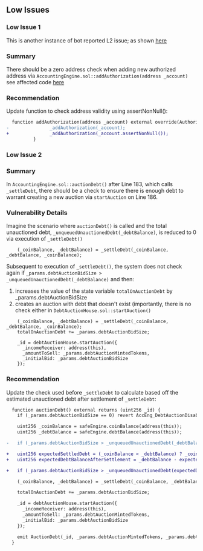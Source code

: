 [L2 Bot]: https://github.com/code-423n4/2023-10-opendollar/blob/main/bot-report.md#l2-missing-checks-for-address-0-when-assigning-values-to-address-state-variables
[L1 Snippet]: https://github.com/open-dollar/od-contracts/blob/dev/src/contracts/AccountingEngine.sol#L37-L39
[L2 Snippet]: https://github.com/open-dollar/od-contracts/blob/dev/src/contracts/AccountingEngine.sol#L175-L193


## Low Issues
### Low Issue 1
This is another instance of bot reported L2 issue; as shown [here][L2 Bot] 

### Summary
There should be a zero address check when adding new authorized address via ```AccountingEngine.sol::addAuthorization(address _account)``` see affected code [here][L1 Snippet]

### Recommendation
Update function to check address validity using assertNonNull():

```diff
  function addAuthorization(address _account) external override(Authorizable, IAuthorizable) isAuthorized whenEnabled {
-               _addAuthorization(_account);
+               _addAuthorization(_account.assertNonNull());
          }
```

### Low Issue 2
### Summary
In ```AccountingEngine.sol::auctionDebt()``` after Line 183, which calls ```_settleDebt```, there should be a check to ensure there is enough debt to warrant creating a new auction via ```startAuction``` on Line 186.

### Vulnerability Details
Imagine the scenario where ```auctionDebt()``` is called and the total unauctioned debt, ```_unqueuedUnauctionedDebt(_debtBalance)```, is reduced to 0 via execution of ```_settleDebt()```
```
    (_coinBalance, _debtBalance) = _settleDebt(_coinBalance, _debtBalance, _coinBalance);
```
Subsequent to execution of ```_settleDebt()```, the system does not check again if ```_params.debtAuctionBidSize > _unqueuedUnauctionedDebt(_debtBalance)``` and then:
1. increases the value of the state variable ```totalOnAuctionDebt``` by _params.debtAuctionBidSize
2. creates an auction with debt that doesn't exist (importantly, there is no check either in ```DebtAuctionHouse.sol::startAuction()```

```
    (_coinBalance, _debtBalance) = _settleDebt(_coinBalance, _debtBalance, _coinBalance);
    totalOnAuctionDebt += _params.debtAuctionBidSize;

    _id = debtAuctionHouse.startAuction({
      _incomeReceiver: address(this),
      _amountToSell: _params.debtAuctionMintedTokens,
      _initialBid: _params.debtAuctionBidSize
    });
```

### Recommendation
Update the check used before ```_settleDebt``` to calculate based off the estimated unauctioned debt after settlement of ```_settleDebt```:

```diff
  function auctionDebt() external returns (uint256 _id) {
    if (_params.debtAuctionBidSize == 0) revert AccEng_DebtAuctionDisabled();

    uint256 _coinBalance = safeEngine.coinBalance(address(this));
    uint256 _debtBalance = safeEngine.debtBalance(address(this));

-   if (_params.debtAuctionBidSize > _unqueuedUnauctionedDebt(_debtBalance)) revert AccEng_InsufficientDebt();

+   uint256 expectedSettledDebt = (_coinBalance < _debtBalance) ? _coinBalance : _debtBalance;
+   uint256 expectedDebtBalanceAfterSettlement = _debtBalance - expectedSettledDebt;

+   if (_params.debtAuctionBidSize > _unqueuedUnauctionedDebt(expectedDebtBalanceAfterSettlement)) revert AccEng_InsufficientDebt();

    (_coinBalance, _debtBalance) = _settleDebt(_coinBalance, _debtBalance, _coinBalance);

    totalOnAuctionDebt += _params.debtAuctionBidSize;

    _id = debtAuctionHouse.startAuction({
      _incomeReceiver: address(this),
      _amountToSell: _params.debtAuctionMintedTokens,
      _initialBid: _params.debtAuctionBidSize
    });

    emit AuctionDebt(_id, _params.debtAuctionMintedTokens, _params.debtAuctionBidSize);
  }
```
